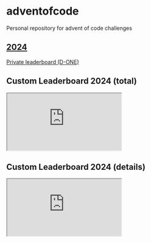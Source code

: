 # adventofcode

Personal repository for advent of code challenges

## [2024](https://adventofcode.com/2024)

[Private leaderboard (D-ONE)](https://adventofcode.com/2024/leaderboard/private/view/3285506?order=stars)

## Custom Leaderboard 2024 (total)

<iframe style="width=100%; height=250px" src="https://docs.google.com/spreadsheets/d/e/2PACX-1vR7TcqoQfLxMD6pAswDva8B_swxLMP4BaKfMNIrBWNh_b2sRsAbwDobIjuZ-oUrBbspypTCktzZvk60/pubhtml?gid=892576549&amp;single=true&amp;widget=true&amp;headers=false"></iframe>

## Custom Leaderboard 2024 (details)

<iframe style="width=100%; height=250px" src="https://docs.google.com/spreadsheets/d/e/2PACX-1vR7TcqoQfLxMD6pAswDva8B_swxLMP4BaKfMNIrBWNh_b2sRsAbwDobIjuZ-oUrBbspypTCktzZvk60/pubhtml?gid=0&amp;single=true&amp;widget=true&amp;headers=false"></iframe>
